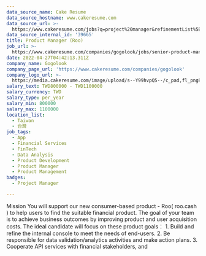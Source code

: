 ```yaml
---
data_source_name: Cake Resume
data_source_hostname: www.cakeresume.com
data_source_url: >-
  https://www.cakeresume.com/jobs?q=project%20manager&refinementList%5Blang_name%5D%5B0%5D=English&refinementList%5Bsalary_type%5D=per_year&range%5Bsalary_range%5D%5Bmin%5D=1000000&page=2
data_source_internal_id: '39665'
title: Product Manager (Roo)
job_url: >-
  https://www.cakeresume.com/companies/gogolook/jobs/senior-product-manager-roo-product
date: 2022-04-27T04:42:13.311Z
company_name: Gogolook
company_page_url: 'https://www.cakeresume.com/companies/gogolook'
company_logo_url: >-
  https://media.cakeresume.com/image/upload/s--Y99hvpQ5--/c_pad,fl_png8,h_200,w_200/v1618254473/gi3vnzovbkfiqffe6fu7.png
salary_text: TWD800000 - TWD1100000
salary_currency: TWD
salary_type: per_year
salary_min: 800000
salary_max: 1100000
location_list:
  - Taiwan
  - 台灣
job_tags:
  - App
  - Financial Services
  - FinTech
  - Data Analysis
  - Product Development
  - Product Manager
  - Product Management
badges:
  - Project Manager

---
```


Mission You will support our new consumer-based product - Roo( roo.cash ) to help users to find the suitable financial product. The goal of your team is to achieve business outcomes by improving product and user acquisition costs. The ideal candidate will focus on these product goals： 1. Build and refine the internal console to meet the needs of end-users. 2. Be responsible for data validation/analytics activities and make action plans. 3. Cooperate API services with financial stakeholders, and 